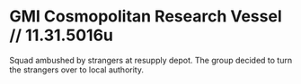 # GMI Cosmopolitan Research Vessel // 11.31.5016u
Squad ambushed by strangers at resupply depot.
The group decided to turn the strangers over to local authority.